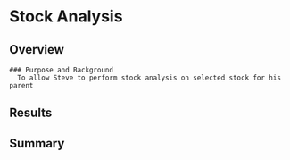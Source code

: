 # Stock Analysis

## Overview

    ### Purpose and Background
      To allow Steve to perform stock analysis on selected stock for his parent

## Results
  

## Summary
